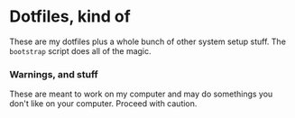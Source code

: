 # Dotfiles, kind of

These are my dotfiles plus a whole bunch of other system setup stuff. The `bootstrap` script does all of the magic.

### Warnings, and stuff

These are meant to work on my computer and may do somethings you don't like on your computer. Proceed with caution.

